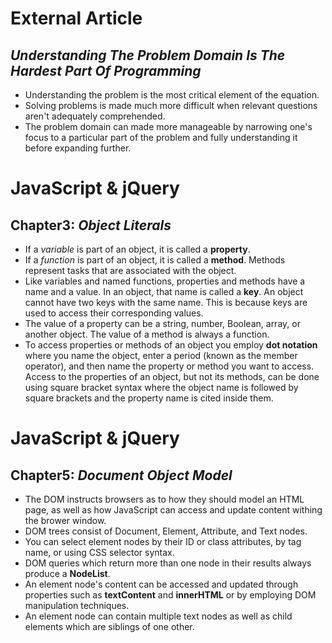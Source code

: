 # External Article
## _Understanding The Problem Domain Is The Hardest Part Of Programming_
- Understanding the problem is the most critical element of the equation.
- Solving problems is made much more difficult when relevant questions aren't adequately comprehended.
- The problem domain can made more manageable by narrowing one's focus to a particular part of the problem and fully understanding it before expanding further.

# JavaScript & jQuery
## Chapter3: _Object Literals_
- If a _variable_ is part of an object, it is called a **property**.
- If a _function_ is part of an object, it is called a **method**.  Methods represent tasks that are associated with the object.
- Like variables and named functions, properties and methods have a name and a value.  In an object, that name is called a **key**.
An object cannot have two keys with the same name.  This is because keys are used to access their corresponding values.
- The value of a property can be a string, number, Boolean, array, or another object.  The value of a method is always a function.
- To access properties or methods of an object you employ **dot notation** where you name the object, enter a period (known as the member operator), and then name the property or method you want to access.
Access to the properties of an object, but not its methods, can be done using square bracket syntax where the object name is followed by square brackets and the property name is cited inside them.

# JavaScript & jQuery
## Chapter5: _Document Object Model_
- The DOM instructs browsers as to how they should model an HTML page, as well as how JavaScript can access and update content withing the brower window.
- DOM trees consist of Document, Element, Attribute, and Text nodes.
- You can select element nodes by their ID or class attributes, by tag name, or using CSS selector syntax.
- DOM queries which return more than one node in their results always produce a **NodeList**.
- An element node's content can be accessed and updated through properties such as **textContent** and **innerHTML** or by employing DOM manipulation techniques.
- An element node can contain multiple text nodes as well as child elements which are siblings of one other.